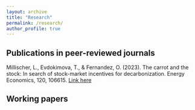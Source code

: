 ```yaml
---
layout: archive
title: "Research"
permalink: /research/
author_profile: true
---
```


## Publications in peer-reviewed journals 

Millischer, L., Evdokimova, T., & Fernandez, O. (2023). The carrot and the stock: In search of stock-market incentives for decarbonization. Energy Economics, 120, 106615. [Link here](https://www.sciencedirect.com/science/article/pii/S0140988323001135)


## Working papers

